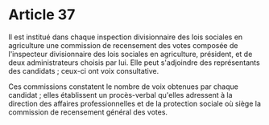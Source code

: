 # Article 37

Il est institué dans chaque inspection divisionnaire des lois sociales en agriculture une commission de recensement des votes composée de l'inspecteur divisionnaire des lois sociales en agriculture, président, et de deux administrateurs choisis par lui. Elle peut s'adjoindre des représentants des candidats ; ceux-ci ont voix consultative.

Ces commissions constatent le nombre de voix obtenues par chaque candidat ; elles établissent un procès-verbal qu'elles adressent à la direction des affaires professionnelles et de la protection sociale où siège la commission de recensement général des votes.
